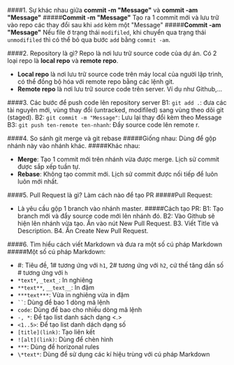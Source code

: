 ####1. Sự khác nhau giữa **commit -m "Message"** và **commit -am "Message"**
#####**Commit -m "Message"**
Tạo ra 1 commit mới và lưu trữ vào repo các thay đổi sau khi `add` kèm một "Message"
#####**Commit -am "Message"**
Nếu file ở trạng thái `modifiled`, khi chuyển qua trạng thái `unmodifiled` thì có thể bỏ qua bước `add` bằng `commit -am`.

####2. Repository là gì?
Repo là nơi lưu trữ source code của dự án.
Có 2 loại repo là **local repo** và **remote repo**.
- **Local repo** là nơi lưu trữ source code trên máy local của người lập trình, có thể đồng bộ hóa với remote repo bằng các lệnh git.
- **Remote repo** là nơi lưu trữ source code trên server. Ví dụ như Github,...

####3. Các bước để push code lên repository server
B1: `git add .`: đưa các tài nguyên mới, vùng thay đổi (untracked, modifiled) sang vùng theo dõi git (staged).
B2: `git commit -m "Message"`: Lưu lại thay đổi kèm theo Message
B3: `git push ten-remote ten-nhanh`: Đẩy source code lên remote r.

####4. So sánh git merge và git rebase
#####Giống nhau: Dùng để gộp nhánh này vào nhánh khác.
#####Khác nhau:
- **Merge**: Tạo 1 commit mới trên nhánh vừa được merge. Lịch sử commit được sắp xếp tuần tự.
- **Rebase**: Không tạo commit mới. Lịch sử commit được nối tiếp để luôn luôn mới nhất.

####5. Pull Request là gì? Làm cách nào để tạo PR
#####Pull Request:
- Là yêu cầu gộp 1 branch vào nhánh master.
#####Cách tạo PR:
B1: Tạo branch mới và đẩy source code mới lên nhánh đó.
B2: Vào Github sẽ hiện lên nhánh vừa tạo. Ấn vào nút New Pull Request.
B3. Viết Title và Description.
B4. Ấn Create New Pull Request.

####6. Tìm hiểu cách viết Markdown và đưa  ra một số cú pháp Markdown
#####Một số cú pháp Markdown:
- #: Tiêu đề, 1# tương ứng với `h1`, 2# tương ứng với `h2`, cứ thế tăng dần số # tương ứng với `h`
- `*text*`, `_text_`: In nghiêng
- `**text**`, `__text__`: In đậm 
- `***text***`: Vừa in nghiêng vừa in đậm
- ` `` `: Dùng để bao 1 dòng mã lệnh
- ``` code ```: Dùng để bao cho nhiều dòng mã lệnh
- ` -, * `: Để tạo list danh sách dạng <.>
- ` <1..5> `: Để tạo list danh dách dạng số
- ` [title](link) `: Tạo liên kết
- ` ![alt](link) `: Dùng để chèn hình
- ` *** `: Dùng để horizonal rules
- ` \*text* `: Dùng để sử dụng các kí hiệu trùng với cú pháp Markdown

